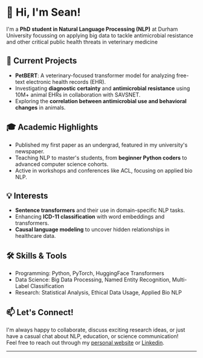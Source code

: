 # 👋 Hi, I'm Sean!

I'm a **PhD student in Natural Language Processing (NLP)** at Durham University focussing on applying big data to tackle antimicrobial resistance and other critical public health threats in veterinary medicine

## 🌟 Current Projects
- **PetBERT**: A veterinary-focused transformer model for analyzing free-text electronic health records (EHR).
- Investigating **diagnostic certainty** and **antimicrobial resistance** using 10M+ animal EHRs in collaboration with SAVSNET.
- Exploring the **correlation between antimicrobial use and behavioral changes** in animals.

## 🎓 Academic Highlights
- Published my first paper as an undergrad, featured in my university's newspaper.
- Teaching NLP to master's students, from **beginner Python coders** to advanced computer science cohorts.
- Active in workshops and conferences like ACL, focusing on applied bio NLP.

## 💡 Interests
- **Sentence transformers** and their use in domain-specific NLP tasks.
- Enhancing **ICD-11 classification** with word embeddings and transformers.
- **Causal language modeling** to uncover hidden relationships in healthcare data.

## 🛠️ Skills & Tools
- Programming: Python, PyTorch, HuggingFace Transformers
- Data Science: Big Data Processing, Named Entity Recognition, Multi-Label Classification
- Research: Statistical Analysis, Ethical Data Usage, Applied Bio NLP

## 📫 Let's Connect!
I'm always happy to collaborate, discuss exciting research ideas, or just have a casual chat about NLP, education, or science communication!  
Feel free to reach out through my [personal website](https://seanfarr788.github.io) or [Linkedin](https://linkedin.com/in/seanoliverfarrell).

---
